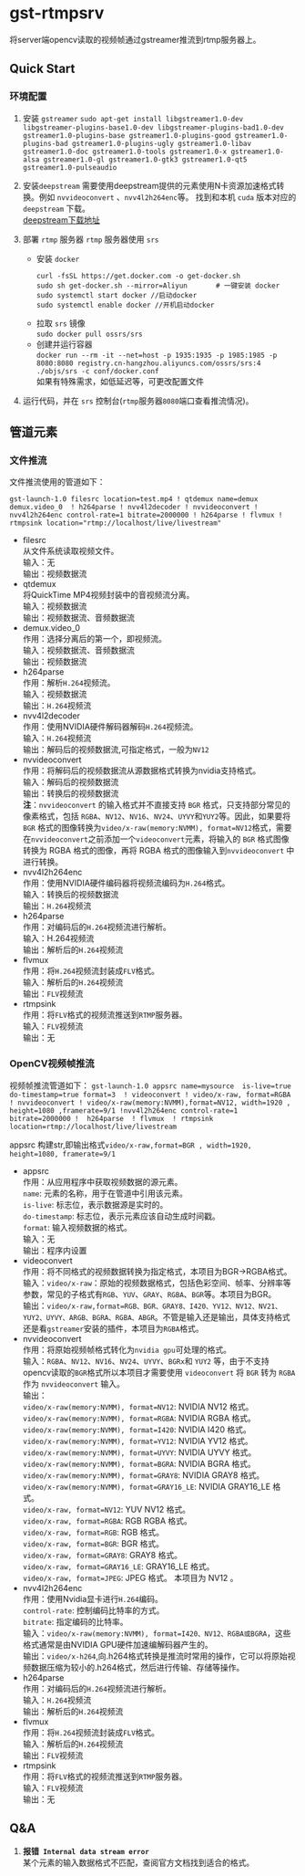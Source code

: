 # **gst-rtmpsrv**

将server端opencv读取的视频帧通过gstreamer推流到rtmp服务器上。

## **Quick Start**

### 环境配置

1. 安装 `gstreamer`
   `sudo apt-get install libgstreamer1.0-dev libgstreamer-plugins-base1.0-dev libgstreamer-plugins-bad1.0-dev gstreamer1.0-plugins-base gstreamer1.0-plugins-good gstreamer1.0-plugins-bad gstreamer1.0-plugins-ugly gstreamer1.0-libav gstreamer1.0-doc gstreamer1.0-tools gstreamer1.0-x gstreamer1.0-alsa gstreamer1.0-gl gstreamer1.0-gtk3 gstreamer1.0-qt5 gstreamer1.0-pulseaudio`
2. 安装`deepstream`
   需要使用deepstream提供的元素使用N卡资源加速格式转换。例如 `nvvideoconvert` 、`nvv4l2h264enc`等。
   找到和本机 `cuda` 版本对应的 `deepstream` 下载。  
   [deepstream下载地址](https://developer.nvidia.com/deepstream-getting-started#downloads)
3. 部署 `rtmp` 服务器
   `rtmp` 服务器使用 `srs`
   
   - 安装 `docker`
     ```
     curl -fsSL https://get.docker.com -o get-docker.sh
     sudo sh get-docker.sh --mirror=Aliyun       # 一键安装 docker
     sudo systemctl start docker //启动docker  
     sudo systemctl enable docker //开机启动docker
     ```
   - 拉取 `srs` 镜像  
     `sudo docker pull ossrs/srs`
   - 创建并运行容器  
     `docker run --rm -it --net=host -p 1935:1935 -p 1985:1985 -p 8080:8080 registry.cn-hangzhou.aliyuncs.com/ossrs/srs:4 ./objs/srs -c conf/docker.conf`  
     如果有特殊需求，如低延迟等，可更改配置文件
4. 运行代码，并在 `srs` 控制台(`rtmp`服务器`8080`端口查看推流情况)。

## **管道元素**

### 文件推流

文件推流使用的管道如下：

`gst-launch-1.0 filesrc location=test.mp4 ! qtdemux name=demux demux.video_0  ! h264parse ! nvv4l2decoder ! nvvideoconvert ! nvv4l2h264enc control-rate=1 bitrate=2000000 ! h264parse ! flvmux ! rtmpsink location="rtmp://localhost/live/livestream"`

- filesrc  
  从文件系统读取视频文件。  
  输入：无  
  输出：视频数据流  
- qtdemux  
  将QuickTime MP4视频封装中的音视频流分离。  
  输入：视频数据流  
  输出：视频数据流、音频数据流  
- demux.video_0  
  作用：选择分离后的第一个，即视频流。  
  输入：视频数据流、音频数据流  
  输出：视频数据流  
- h264parse  
  作用：解析`H.264`视频流。  
  输入：视频数据流  
  输出：`H.264`视频流  
- nvv4l2decoder    
  作用：使用NVIDIA硬件解码器解码`H.264`视频流。  
  输入：`H.264`视频流  
  输出：解码后的视频数据流,可指定格式，一般为`NV12`  
- nvvideoconvert  
  作用：将解码后的视频数据流从源数据格式转换为nvidia支持格式。  
  输入：解码后的视频数据流  
  输出：转换后的视频数据流  
  **注**：`nvvideoconvert` 的输入格式并不直接支持 `BGR` 格式，只支持部分常见的像素格式，包括 `RGBA`、`NV12`、`NV16`、`NV24`、`UYVY`和`YUY2`等。因此，如果要将 `BGR` 格式的图像转换为`video/x-raw(memory:NVMM), format=NV12`格式，需要在`nvvideoconvert`之前添加一个`videoconvert`元素，将输入的 `BGR` 格式图像转换为 RGBA 格式的图像，再将 RGBA 格式的图像输入到`nvvideoconvert` 中进行转换。  
- nvv4l2h264enc  
  作用：使用NVIDIA硬件编码器将视频流编码为`H.264`格式。  
  输入：转换后的视频数据流  
  输出：`H.264`视频流  
- h264parse  
  作用：对编码后的`H.264`视频流进行解析。  
  输入：H.264视频流  
  输出：解析后的`H.264`视频流  
- flvmux  
  作用：将`H.264`视频流封装成`FLV`格式。  
  输入：解析后的`H.264`视频流  
  输出：`FLV`视频流  
- rtmpsink  
  作用：将`FLV`格式的视频流推送到`RTMP`服务器。  
  输入：`FLV`视频流  
  输出：无  
 
### OpenCV视频帧推流

视频帧推流管道如下：
`gst-launch-1.0 appsrc name=mysource  is-live=true do-timestamp=true format=3  ! videoconvert ! video/x-raw, format=RGBA ! nvvideoconvert ! video/x-raw(memory:NVMM),format=NV12, width=1920 , height=1080 ,framerate=9/1 !nvv4l2h264enc control-rate=1 bitrate=2000000 !  h264parse  ! flvmux  ! rtmpsink location=rtmp://localhost/live/livestream`

appsrc 构建str,即输出格式`video/x-raw,format=BGR , width=1920, height=1080, framerate=9/1`

- appsrc  
  作用：从应用程序中获取视频数据的源元素。  
  `name`: 元素的名称，用于在管道中引用该元素。  
  `is-live`: 标志位，表示数据源是实时的。  
  `do-timestamp`: 标志位，表示元素应该自动生成时间戳。  
  `format`: 输入视频数据的格式。  
  输入：无  
  输出：程序内设置  
- videoconvert  
  作用：将不同格式的视频数据转换为指定格式，本项目为BGR->RGBA格式。  
  输入：`video/x-raw`：原始的视频数据格式，包括色彩空间、帧率、分辨率等参数，常见的子格式有`RGB`、`YUV`、`GRAY`、`RGBA`、`BGR`等。本项目为BGR。  
  输出：`video/x-raw,format=RGB、BGR、GRAY8、I420、YV12、NV12、NV21、YUY2、UYVY、ARGB、BGRA、RGBA、ABGR`。不管是输入还是输出，具体支持格式还是看`gstreamer`安装的插件，本项目为`RGBA`格式。  
- nvvideoconvert  
  作用：将原始视频帧格式转化为`nvidia gpu`可处理的格式。  
  输入：`RGBA`、`NV12`、`NV16`、`NV24`、`UYVY`、`BGRx`和 `YUY2` 等，由于不支持opencv读取的`BGR`格式所以本项目才需要使用 `videoconvert` 将 `BGR` 转为 `RGBA` 作为 `nvvideoconvert` 输入。  
  输出：  
  `video/x-raw(memory:NVMM), format=NV12`: NVIDIA NV12 格式。  
  `video/x-raw(memory:NVMM), format=RGBA`: NVIDIA RGBA 格式。  
  `video/x-raw(memory:NVMM), format=I420`: NVIDIA I420 格式。  
  `video/x-raw(memory:NVMM), format=YV12`: NVIDIA YV12 格式。  
  `video/x-raw(memory:NVMM), format=UYVY`: NVIDIA UYVY 格式。  
  `video/x-raw(memory:NVMM), format=BGRA`: NVIDIA BGRA 格式。  
  `video/x-raw(memory:NVMM), format=GRAY8`: NVIDIA GRAY8 格式。  
  `video/x-raw(memory:NVMM), format=GRAY16_LE`: NVIDIA GRAY16_LE 格式。  
  `video/x-raw, format=NV12`: YUV NV12 格式。  
  `video/x-raw, format=RGBA`: RGB RGBA 格式。  
  `video/x-raw, format=RGB`: RGB 格式。  
  `video/x-raw, format=BGR`: BGR 格式。  
  `video/x-raw, format=GRAY8`: GRAY8 格式。  
  `video/x-raw, format=GRAY16_LE`: GRAY16_LE 格式。  
  `video/x-raw, format=JPEG`: JPEG 格式。 
  本项目为 NV12 。  
- nvv4l2h264enc  
  作用：使用Nvidia显卡进行`H.264`编码。  
  `control-rate`: 控制编码比特率的方式。  
  `bitrate`: 指定编码的比特率。   
  输入：`video/x-raw(memory:NVMM), format=I420、NV12、RGBA或BGRA`，这些格式通常是由NVIDIA GPU硬件加速编解码器产生的。  
  输出：`video/x-h264`,向.h264格式转换是推流时常用的操作，它可以将原始视频数据压缩为较小的.h264格式，然后进行传输、存储等操作。  
- h264parse  
  作用：对编码后的`H.264`视频流进行解析。  
  输入：`H.264`视频流  
  输出：解析后的`H.264`视频流  
- flvmux  
  作用：将`H.264`视频流封装成`FLV`格式。  
  输入：解析后的`H.264`视频流  
  输出：`FLV`视频流  
- rtmpsink  
  作用：将`FLV`格式的视频流推送到`RTMP`服务器。  
  输入：`FLV`视频流  
  输出：无  

## **Q&A**

1. **报错` Internal data stream error`**  
   某个元素的输入数据格式不匹配，查阅官方文档找到适合的格式。





